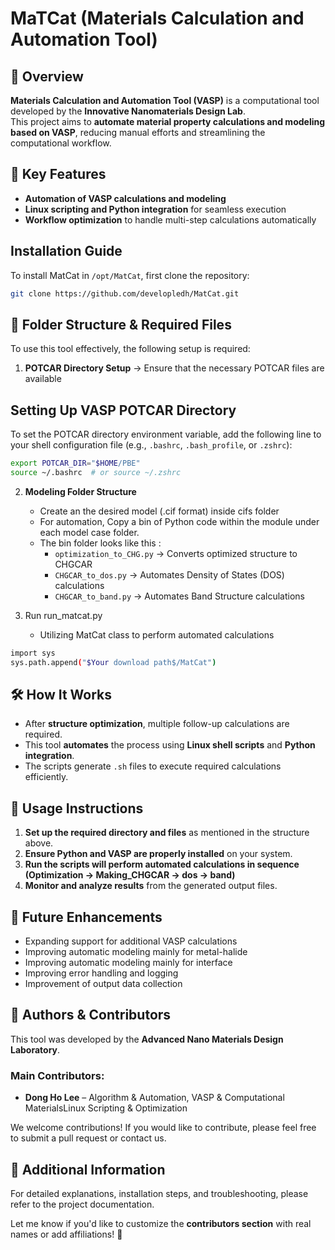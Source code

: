# MaTCat (Materials Calculation and Automation Tool) 

## 📌 Overview
**Materials Calculation and Automation Tool (VASP)** is a computational tool developed by the **Innovative Nanomaterials Design Lab**.  
This project aims to **automate material property calculations and modeling based on VASP**, reducing manual efforts and streamlining the computational workflow.  

## 🚀 Key Features  
- **Automation of VASP calculations and modeling**  
- **Linux scripting and Python integration** for seamless execution  
- **Workflow optimization** to handle multi-step calculations automatically

## Installation Guide
To install MatCat in `/opt/MatCat`, first clone the repository:

```bash
git clone https://github.com/developledh/MatCat.git 
```


## 📁 Folder Structure & Required Files  
To use this tool effectively, the following setup is required:  

1. **POTCAR Directory Setup** → Ensure that the necessary POTCAR files are available
## Setting Up VASP POTCAR Directory

To set the POTCAR directory environment variable, add the following line to your shell configuration file (e.g., `.bashrc`, `.bash_profile`, or `.zshrc`):

```sh
export POTCAR_DIR="$HOME/PBE"
source ~/.bashrc  # or source ~/.zshrc
```
2. **Modeling Folder Structure**  
   - Create an the desired model (.cif format) inside cifs folder
   - For automation, Copy a bin of Python code within the module under each model case folder.
   - The bin folder looks like this : 
     - `optimization_to_CHG.py` → Converts optimized structure to CHGCAR  
     - `CHGCAR_to_dos.py` → Automates Density of States (DOS) calculations  
     - `CHGCAR_to_band.py` → Automates Band Structure calculations
      
3. Run run_matcat.py
   - Utilizing MatCat class to perform automated calculations
```sh
import sys
sys.path.append("$Your download path$/MatCat")
```

## 🛠️ How It Works  
- After **structure optimization**, multiple follow-up calculations are required.  
- This tool **automates** the process using **Linux shell scripts** and **Python integration**.  
- The scripts generate `.sh` files to execute required calculations efficiently.  

## 📝 Usage Instructions  
1. **Set up the required directory and files** as mentioned in the structure above.  
2. **Ensure Python and VASP are properly installed** on your system.  
3. **Run the scripts will perform automated calculations in sequence (Optimization -> Making_CHGCAR -> dos -> band)**  
4. **Monitor and analyze results** from the generated output files.  

## 📌 Future Enhancements  
- Expanding support for additional VASP calculations
- Improving automatic modeling mainly for metal-halide
- Improving automatic modeling mainly for interface 
- Improving error handling and logging
- Improvement of output data collection

## 👥 Authors & Contributors  
This tool was developed by the **Advanced Nano Materials Design Laboratory**.  

### **Main Contributors:**  
- **Dong Ho Lee** – Algorithm & Automation, VASP & Computational MaterialsLinux Scripting & Optimization  

We welcome contributions! If you would like to contribute, please feel free to submit a pull request or contact us.

## 📄 Additional Information  
For detailed explanations, installation steps, and troubleshooting, please refer to the project documentation.  



Let me know if you'd like to customize the **contributors section** with real names or add affiliations! 🚀
